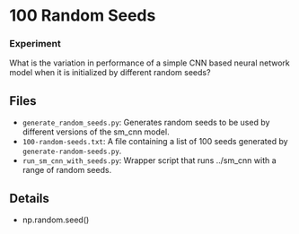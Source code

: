 # 100 Random Seeds

### Experiment

What is the variation in performance of a simple CNN based neural network model
when it is initialized by different random seeds?


## Files 

- ``generate_random_seeds.py``: Generates random seeds to be used by different versions of the sm_cnn model.
- ``100-random-seeds.txt``: A file containing a list of 100 seeds generated by ``generate-random-seeds.py``.
- ``run_sm_cnn_with_seeds.py``: Wrapper script that runs ../sm_cnn with a range of random seeds.

## Details

- np.random.seed()

